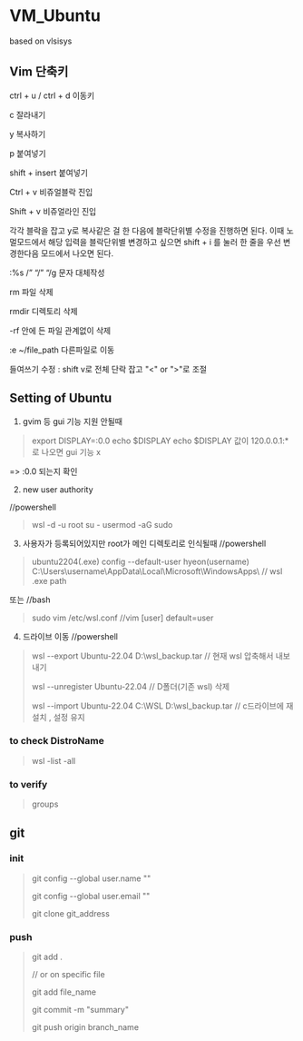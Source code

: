 # VM_Ubuntu
based on vlsisys


## Vim 단축키
ctrl + u / ctrl + d 이동키

c 잘라내기

y 복사하기

p 붙여넣기

shift + insert 붙여넣기

Ctrl + v 비쥬얼블락 진입

Shift + v 비쥬얼라인 진입

각각 블락을 잡고 y로 복사같은 걸 한 다음에 블락단위별 수정을 진행하면 된다. 이때 노멀모드에서 해당 입력을 블락단위별 변경하고 싶으면 shift + i 를 눌러 한 줄을 우선 변경한다음 모드에서 나오면 된다.

:%s /” “/” “/g 문자 대체작성

rm 파일 삭제

rmdir 디렉토리 삭제

-rf 안에 든 파일 관계없이 삭제

:e ~/file_path 다른파일로 이동

들여쓰기 수정 : shift v로 전체 단락 잡고 "<" or ">"로 조절


## Setting of Ubuntu


1. gvim 등 gui 기능 지원 안될때
> export DISPLAY=:0.0
> echo $DISPLAY
> echo $DISPLAY 값이 120.0.0.1:* 로 나오면 gui 기능 x

=> :0.0 되는지 확인


2. new user authority

//powershell

> wsl -d <DistroName> -u root
> su -
> usermod -aG sudo <username>


3. 사용자가 등록되어있지만 root가 메인 디렉토리로 인식될때
//powershell
> ubuntu2204(.exe) config --default-user hyeon(username)
> C:\Users\username\AppData\Local\Microsoft\WindowsApps\  // wsl .exe path


또는
//bash
> sudo vim /etc/wsl.conf
//vim
> [user]
> default=user



4. 드라이브 이동
//powershell
> wsl --export Ubuntu-22.04 D:\wsl_backup.tar // 현재 wsl 압축해서 내보내기
> 
> wsl --unregister Ubuntu-22.04 // D폴더(기존 wsl) 삭제
> 
> wsl --import Ubuntu-22.04 C:\WSL D:\wsl_backup.tar // c드라이브에 재설치 , 설정 유지

### to check DistroName
> wsl -list -all

### to verify
> groups <username>

## git
### init
> git config --global user.name ""
> 
> git config --global user.email ""
> 
> git clone git_address
> 
### push
> git add .
> 
> // or on specific file
> 
> git add file_name
> 
> git commit -m "summary"
> 
> git push origin branch_name
